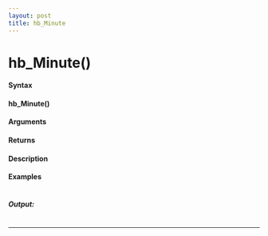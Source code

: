 ```yaml
---
layout: post
title: hb_Minute
---
```


# hb_Minute()


#### Syntax

#### hb_Minute()

#### Arguments

#### Returns

#### Description

#### Examples

```

```

##### Output:

```

```

---